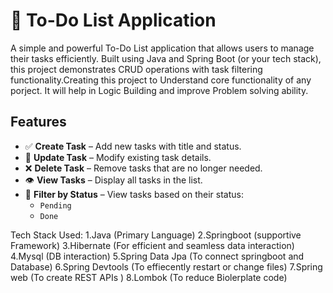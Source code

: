 # 📝 To-Do List Application

A simple and powerful To-Do List application that allows users to manage their tasks efficiently. Built using Java and Spring Boot (or your tech stack), this project demonstrates CRUD operations with task filtering functionality.Creating this project to Understand core functionality of any porject. It will help in Logic Building and improve Problem solving ability.

## Features

- ✅ **Create Task** – Add new tasks with title and status.
- 🔁 **Update Task** – Modify existing task details.
- ❌ **Delete Task** – Remove tasks that are no longer needed.
- 👁️ **View Tasks** – Display all tasks in the list.
- 🎯 **Filter by Status** – View tasks based on their status:
  - `Pending`
  - `Done`

 Tech Stack Used:
 1.Java (Primary Language)
 2.Springboot (supportive Framework)
 3.Hibernate (For efficient and seamless data interaction)
 4.Mysql (DB interaction)
 5.Spring Data Jpa (To connect springboot and Database)
 6.Spring Devtools (To effiecently restart or change files)
 7.Spring web (To create REST APIs )
 8.Lombok (To reduce Biolerplate code)


